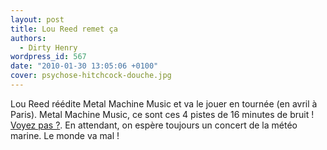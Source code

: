 ```yaml
---
layout: post
title: Lou Reed remet ça
authors:
  - Dirty Henry
wordpress_id: 567
date: "2010-01-30 13:05:06 +0100"
cover: psychose-hitchcock-douche.jpg
---
```


Lou Reed réédite Metal Machine Music et va le jouer en tournée (en avril à
Paris). Metal Machine Music, ce sont ces 4 pistes de 16 minutes de bruit !
[Voyez pas ?](http://open.spotify.com/album/2g4i8tiNEGn1dCNYeuvixB). En
attendant, on espère toujours un concert de la météo marine. Le monde va mal !
